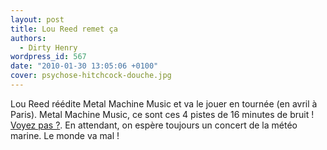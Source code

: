 ```yaml
---
layout: post
title: Lou Reed remet ça
authors:
  - Dirty Henry
wordpress_id: 567
date: "2010-01-30 13:05:06 +0100"
cover: psychose-hitchcock-douche.jpg
---
```


Lou Reed réédite Metal Machine Music et va le jouer en tournée (en avril à
Paris). Metal Machine Music, ce sont ces 4 pistes de 16 minutes de bruit !
[Voyez pas ?](http://open.spotify.com/album/2g4i8tiNEGn1dCNYeuvixB). En
attendant, on espère toujours un concert de la météo marine. Le monde va mal !
